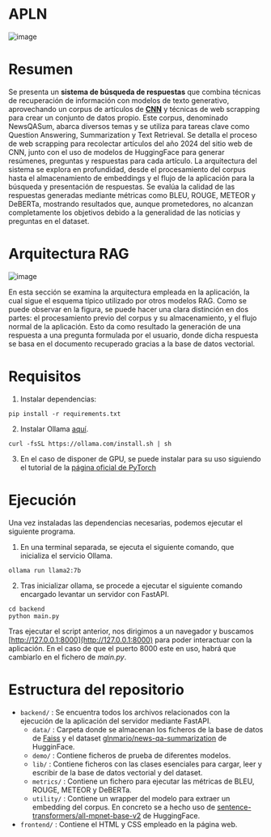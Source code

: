 # APLN

![image](https://miro.medium.com/v2/resize:fit:828/format:webp/1*6gCWNpLy6DW3ArYliIUFcQ.gif)

# Resumen

Se presenta un __sistema de búsqueda de respuestas__ que combina técnicas de recuperación de información con modelos de texto generativo, aprovechando un corpus de artículos de __[CNN](https://edition.cnn.com/)__ y técnicas de web scrapping para crear un conjunto de datos propio. Este corpus, denominado NewsQASum, abarca diversos temas y se utiliza para tareas clave como Question Answering, Summarization y Text Retrieval. Se detalla el proceso de web scrapping para recolectar artículos del año 2024 del sitio web de CNN, junto con el uso de modelos de HuggingFace para generar resúmenes, preguntas y respuestas para cada artículo. La arquitectura del sistema se explora en profundidad, desde el procesamiento del corpus hasta el almacenamiento de embeddings y el flujo de la aplicación para la búsqueda y presentación de respuestas. Se evalúa la calidad de las respuestas generadas mediante métricas como BLEU, ROUGE, METEOR y DeBERTa, mostrando resultados que, aunque prometedores, no alcanzan completamente los objetivos debido a la generalidad de las noticias y preguntas en el dataset.

# Arquitectura RAG
![image](https://miro.medium.com/v2/resize:fit:828/format:webp/1*6gCWNpLy6DW3ArYliIUFcQ.gif)

En esta sección se examina la arquitectura empleada en la aplicación, la cual sigue el esquema típico utilizado por otros modelos RAG. Como se puede observar en la figura, se puede hacer una clara distinción en dos partes: el procesamiento previo del corpus y su almacenamiento, y el flujo normal de la aplicación. Esto da como resultado la generación de una respuesta a una pregunta formulada por el usuario, donde dicha respuesta se basa en el documento recuperado gracias a la base de datos vectorial.

# Requisitos
1. Instalar dependencias:
```
pip install -r requirements.txt
```

2. Instalar Ollama [aquí](https://ollama.com/).
```
curl -fsSL https://ollama.com/install.sh | sh
```

3. En el caso de disponer de GPU, se puede instalar para su uso siguiendo el tutorial de la [página oficial de PyTorch](https://pytorch.org/get-started/locally/)

# Ejecución
Una vez instaladas las dependencias necesarias, podemos ejecutar el siguiente programa.

  1. En una terminal separada, se ejecuta el siguiente comando, que inicializa el servicio Ollama.
```
ollama run llama2:7b
``` 
  2. Tras inicializar ollama, se procede a ejecutar el siguiente comando encargado levantar un servidor con FastAPI.
```
cd backend
python main.py
```

Tras ejecutar el script anterior, nos dirigimos a un navegador y buscamos [http://127.0.0.1:8000](http://127.0.0.1:8000) para poder interactuar con la aplicación.
En el caso de que el puerto 8000 este en uso, habrá que cambiarlo en el fichero de _main.py_.


# Estructura del repositorio
- `backend/` : Se encuentra todos los archivos relacionados con la ejecución de la aplicación del servidor mediante FastAPI.
  - `data/` : Carpeta donde se almacenan los ficheros de la base de datos de [Faiss](https://github.com/facebookresearch/faiss) y el dataset [glnmario/news-qa-summarization](https://huggingface.co/datasets/glnmario/news-qa-summarization) de HugginFace.
  - `demo/` : Contiene ficheros de prueba de diferentes modelos.
  - `lib/` : Contiene ficheros con las clases esenciales para cargar, leer y escribir de la base de datos vectorial y del dataset.
  - `metrics/` : Contiene un fichero para ejecutar las métricas de BLEU, ROUGE, METEOR y DeBERTa.
  - `utility/` : Contiene un wrapper del modelo para extraer un embedding del corpus. En concreto se a hecho uso de [sentence-transformers/all-mpnet-base-v2](https://huggingface.co/sentence-transformers/all-mpnet-base-v2) de HuggingFace.
- `frontend/` : Contiene el HTML y CSS empleado en la página web.
